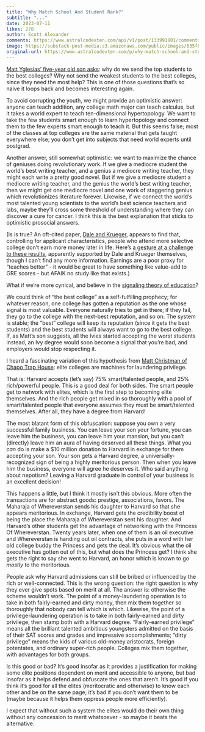 ```yaml
---
title: "Why Match School And Student Rank?"
subtitle: "..."
date: 2023-07-11
likes: 278
author: Scott Alexander
comments: https://www.astralcodexten.com/api/v1/post/133991801/comments?&all_comments=true
image: https://substack-post-media.s3.amazonaws.com/public/images/635f8c41-f718-49ba-9f48-e5dde607b24e_742x473.jpeg
original-url: https://www.astralcodexten.com/p/why-match-school-and-student-rank
---
```

[Matt Yglesias’ five-year old son asks](https://www.slowboring.com/p/19-thoughts-on-affirmative-action): why do we send the top students to the best colleges? Why not send the weakest students to the best colleges, since they need the most help? This is one of those questions that’s so naive it loops back and becomes interesting again.

To avoid corrupting the youth, we might provide an optimistic answer: anyone can teach addition, any college math major can teach calculus, but it takes a world expert to teach ten-dimensional hypertopology. We want to take the few students smart enough to learn hypertopology and connect them to the few experts smart enough to teach it. But this seems false; most of the classes at top colleges are the same material that gets taught everywhere else; you don’t get into subjects that need world experts until postgrad.

Another answer, still somewhat optimistic: we want to maximize the chance of geniuses doing revolutionary work. If we give a mediocre student the world’s best writing teacher, and a genius a mediocre writing teacher, they might each write a pretty good novel. But if we give a mediocre student a mediocre writing teacher, and the genius the world’s best writing teacher, then we might get one mediocre novel and one work of staggering genius which revolutionizes literature forever. Likewise, if we connect the world’s most talented young scientists to the world’s best science teachers and labs, maybe they’ll cross some threshold of understanding where they can discover a cure for cancer. I think this is the best explanation that sticks to optimistic prosocial answers.

(Is is true? An oft-cited paper, [Dale and Krueger](https://www.nber.org/papers/w17159), appears to find that, controlling for applicant characteristics, people who attend more selective college don’t earn more money later in life. Here’s [a gesture at a challenge to these results](https://www.washingtonpost.com/education/2022/02/27/colleges-admissions-selective-schools/), apparently supported by Dale and Krueger themselves, though I can’t find any more information. Earnings are a poor proxy for “teaches better” - it would be great to have something like value-add to GRE scores - but AFAIK no study like that exists.)

What if we’re more cynical, and believe in the [signaling theory of education](https://www.hepi.ac.uk/2021/10/19/why-higher-education-should-take-the-signalling-critique-seriously-and-what-that-might-look-like/)?

We could think of “the best college” as a self-fulfilling prophecy; for whatever reason, one college has gotten a reputation as the one whose signal is most valuable. Everyone naturally tries to get in there; if they fail, they go to the college with the next-best reputation, and so on. The system is stable; the “best” college will keep its reputation (since it gets the best students) and the best students will always want to go to the best college. If, as Matt’s son suggests, all the Ivies started accepting the worst students instead, an Ivy degree would soon become a signal that you’re bad, and employers would stop respecting it.

I heard a fascinating variation of this hypothesis from [Matt Christman of Chapo Trap House](https://medium.com/@matthewjwatson/the-dirtbag-left-at-harvard-an-interview-with-chapo-trap-house-e5fca62780dc): elite colleges are machines for laundering privilege.

That is: Harvard accepts (let’s say) 75% smart/talented people, and 25% rich/powerful people. This is a good deal for both sides. The smart people get to network with elites, which is the first step to becoming elite themselves. And the rich people get mixed in so thoroughly with a pool of smart/talented people that everyone assumes they must be smart/talented themselves. After all, they have a degree from Harvard!

The most blatant form of this obfuscation: suppose you own a very successful family business. You can leave your son your fortune, you can leave him the business, you can leave him your mansion, but you can’t (directly) leave him an aura of having deserved all these things. What you _can_ do is make a $10 million donation to Harvard in exchange for them accepting your son. Your son gets a Harvard degree, a universally-recognized sign of being a highly meritorious person. Then when you leave him the business, everyone will agree he deserves it. Who said anything about nepotism? Leaving a Harvard graduate in control of your business is an excellent decision!

This happens a little, but I think it mostly isn’t this obvious. More often the transactions are for abstract goods: prestige, associations, favors. The Maharaja of Whereverstan sends his daughter to Harvard so that she appears meritorious. In exchange, Harvard gets the credibility boost of being the place the Maharaja of Whereverstan sent his daughter. And Harvard’s other students get the advantage of networking with the Princess Of Whereverstan. Twenty years later, when one of them is an oil executive and Whereverstan is handing out oil contracts, she puts in a word with her old college buddy the Princess and gets the deal. It’s obvious what the oil executive has gotten out of this, but what does the Princess get? I think she gets the right to say she went to Harvard, an honor which is known to go _mostly_ to the meritorious.

People ask why Harvard admissions can still be bribed or influenced by the rich or well-connected. This is the wrong question: the right question is why they ever give spots based on merit at all. The answer is: otherwise the scheme wouldn’t work. The point of a money-laundering operation is to take in both fairly-earned and dirty money, then mix them together so thoroughly that nobody can tell which is which. Likewise, the point of a privilege-laundering operation is to take in both fairly-earned and dirty privilege, then stamp both with a Harvard degree. “Fairly-earned privilege” means all the brilliant talented ambitious youngsters admitted on the basis of their SAT scores and grades and impressive accomplishments; “dirty privilege” means the kids of various old-money aristocrats, foreign potentates, and ordinary super-rich people. Colleges mix them together, with advantages for both groups.

Is this good or bad? It’s good insofar as it provides a justification for making some elite positions dependent on merit and accessible to anyone, but bad insofar as it helps defend and obfuscate the ones that aren’t. It’s good if you think it’s good for all the elites (meritocratic and otherwise) to know each other and be on the same page; it’s bad if you don’t want them to be (maybe because it helps them oppress people more efficiently). 

I expect that without such a system the elites would do their own thing without any concession to merit whatsoever - so maybe it beats the alternative.
